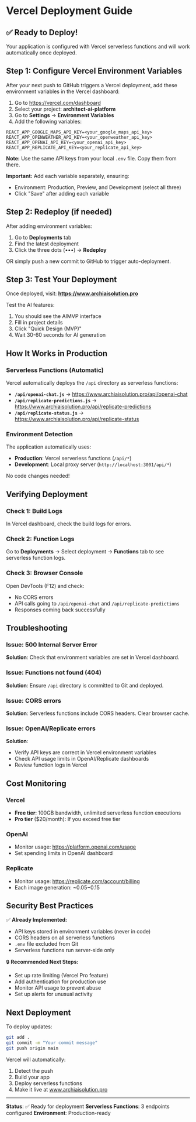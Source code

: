 # Vercel Deployment Guide

## ✅ Ready to Deploy!

Your application is configured with Vercel serverless functions and will work automatically once deployed.

## Step 1: Configure Vercel Environment Variables

After your next push to GitHub triggers a Vercel deployment, add these environment variables in the Vercel dashboard:

1. Go to https://vercel.com/dashboard
2. Select your project: **architect-ai-platform**
3. Go to **Settings** → **Environment Variables**
4. Add the following variables:

```
REACT_APP_GOOGLE_MAPS_API_KEY=<your_google_maps_api_key>
REACT_APP_OPENWEATHER_API_KEY=<your_openweather_api_key>
REACT_APP_OPENAI_API_KEY=<your_openai_api_key>
REACT_APP_REPLICATE_API_KEY=<your_replicate_api_key>
```

**Note:** Use the same API keys from your local `.env` file. Copy them from there.

**Important:** Add each variable separately, ensuring:
- Environment: Production, Preview, and Development (select all three)
- Click "Save" after adding each variable

## Step 2: Redeploy (if needed)

After adding environment variables:
1. Go to **Deployments** tab
2. Find the latest deployment
3. Click the three dots (•••) → **Redeploy**

OR simply push a new commit to GitHub to trigger auto-deployment.

## Step 3: Test Your Deployment

Once deployed, visit: **https://www.archiaisolution.pro**

Test the AI features:
1. You should see the AIMVP interface
2. Fill in project details
3. Click "Quick Design (MVP)"
4. Wait 30-60 seconds for AI generation

## How It Works in Production

### Serverless Functions (Automatic)

Vercel automatically deploys the `/api` directory as serverless functions:

- **`/api/openai-chat.js`** → https://www.archiaisolution.pro/api/openai-chat
- **`/api/replicate-predictions.js`** → https://www.archiaisolution.pro/api/replicate-predictions
- **`/api/replicate-status.js`** → https://www.archiaisolution.pro/api/replicate-status

### Environment Detection

The application automatically uses:
- **Production**: Vercel serverless functions (`/api/*`)
- **Development**: Local proxy server (`http://localhost:3001/api/*`)

No code changes needed!

## Verifying Deployment

### Check 1: Build Logs
In Vercel dashboard, check the build logs for errors.

### Check 2: Function Logs
Go to **Deployments** → Select deployment → **Functions** tab to see serverless function logs.

### Check 3: Browser Console
Open DevTools (F12) and check:
- No CORS errors
- API calls going to `/api/openai-chat` and `/api/replicate-predictions`
- Responses coming back successfully

## Troubleshooting

### Issue: 500 Internal Server Error
**Solution**: Check that environment variables are set in Vercel dashboard.

### Issue: Functions not found (404)
**Solution**: Ensure `/api` directory is committed to Git and deployed.

### Issue: CORS errors
**Solution**: Serverless functions include CORS headers. Clear browser cache.

### Issue: OpenAI/Replicate errors
**Solution**:
- Verify API keys are correct in Vercel environment variables
- Check API usage limits in OpenAI/Replicate dashboards
- Review function logs in Vercel

## Cost Monitoring

### Vercel
- **Free tier**: 100GB bandwidth, unlimited serverless function executions
- **Pro tier** ($20/month): If you exceed free tier

### OpenAI
- Monitor usage: https://platform.openai.com/usage
- Set spending limits in OpenAI dashboard

### Replicate
- Monitor usage: https://replicate.com/account/billing
- Each image generation: ~$0.05-$0.15

## Security Best Practices

✅ **Already Implemented:**
- API keys stored in environment variables (never in code)
- CORS headers on all serverless functions
- `.env` file excluded from Git
- Serverless functions run server-side only

🔒 **Recommended Next Steps:**
- Set up rate limiting (Vercel Pro feature)
- Add authentication for production use
- Monitor API usage to prevent abuse
- Set up alerts for unusual activity

## Next Deployment

To deploy updates:
```bash
git add .
git commit -m "Your commit message"
git push origin main
```

Vercel will automatically:
1. Detect the push
2. Build your app
3. Deploy serverless functions
4. Make it live at www.archiaisolution.pro

---

**Status**: ✅ Ready for deployment
**Serverless Functions**: 3 endpoints configured
**Environment**: Production-ready
